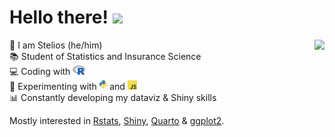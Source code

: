 <h1> Hello there! <img src="https://media.giphy.com/media/kCMry3iScFtypKZXWn/giphy.gif" height = "40"></h1>
<img align="right" src="https://media.giphy.com/media/2IudUHdI075HL02Pkk/giphy.gif" height = "180"></h1>

👋  I am Stelios (he/him) <br>
📚  Student of Statistics and Insurance Science <br>
💻  Coding with <img src="images/R-logo.svg" height = "15"> <br>
🧪  Experimenting with <img src="images/python-logo.svg" height = "15"> and <img src="images/js-logo.png" height = "15"> <br>
📊  Constantly developing my dataviz & Shiny skills

Mostly interested in [Rstats](https://www.r-project.org/), [Shiny](https://shiny.posit.co/), [Quarto](https://github.com/quarto-dev/quarto-cli) & [ggplot2](https://ggplot2.tidyverse.org/).

